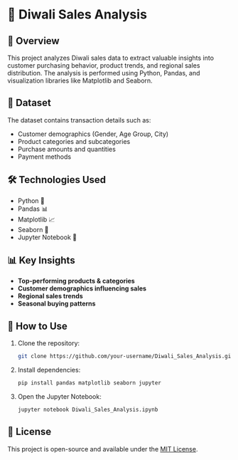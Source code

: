 # 🎇 Diwali Sales Analysis

## 📌 Overview
This project analyzes Diwali sales data to extract valuable insights into customer purchasing behavior, product trends, and regional sales distribution. The analysis is performed using Python, Pandas, and visualization libraries like Matplotlib and Seaborn.

## 📂 Dataset
The dataset contains transaction details such as:
- Customer demographics (Gender, Age Group, City)
- Product categories and subcategories
- Purchase amounts and quantities
- Payment methods

## 🛠️ Technologies Used
- Python 🐍
- Pandas 📊
- Matplotlib 📈
- Seaborn 🎨
- Jupyter Notebook 📒

## 📊 Key Insights
- **Top-performing products & categories**
- **Customer demographics influencing sales**
- **Regional sales trends**
- **Seasonal buying patterns**

## 🚀 How to Use
1. Clone the repository:
   ```sh
   git clone https://github.com/your-username/Diwali_Sales_Analysis.git
   ```
2. Install dependencies:
   ```sh
   pip install pandas matplotlib seaborn jupyter
   ```
3. Open the Jupyter Notebook:
   ```sh
   jupyter notebook Diwali_Sales_Analysis.ipynb
   ```

## 📜 License
This project is open-source and available under the [MIT License](LICENSE).

